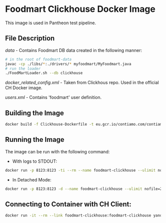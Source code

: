# Foodmart Clickhouse Docker Image #

This image is used in Pantheon test pipeline.

## File Description ##

*data* - Contains Foodmart DB data created in the following manner:

```bash
# in the root of foodmart-data
javac -cp ./libs/*:./drivers/* myfoodmart/MyFoodmart.java
# run the loader
./FoodMartLoader.sh --db clickhouse
```

*docker_related_config.xml* - Taken from Clickhous repo. Used in the official CH Docker image.

*users.xml* - Contains 'foodmart' user definition.

## Building the Image ##

```bash
docker build -f Clickhouse-Dockerfile -t eu.gcr.io/contiamo.com/contiamo/pantheon-db:foodmart-clickhouse .
```

## Running the Image ##

The image can be run with the following command:

* With logs to STDOUT: 

```bash
docker run -p 8123:8123 -ti --rm --name foodmart-clickhouse --ulimit nofile=262144:262144 eu.gcr.io/contiamo.com/contiamo/pantheon-db:foodmart-clickhouse
```

* In Detached Mode:

```bash
docker run -p 8123:8123 -d --name foodmart-clickhouse --ulimit nofile=262144:262144 eu.gcr.io/contiamo.com/contiamo/pantheon-db:foodmart-clickhouse
```

## Connecting to Container with CH Client: ##

```bash
docker run -it --rm --link foodmart-clickhouse:foodmart-clickhouse yandex/clickhouse-client --host foodmart-clickhouse
```

